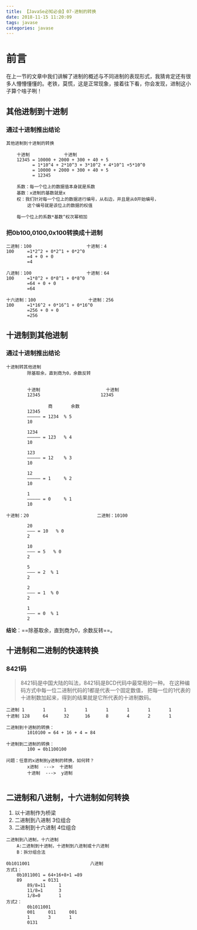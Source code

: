 ```yaml
---
title: 【JavaSe必知必会】07-进制的转换
date: 2018-11-15 11:20:09
tags: javase
categories: javase
---
```

# 前言
在上一节的文章中我们讲解了进制的概述与不同进制的表现形式，我猜肯定还有很多人懵懵懂懂的。老铁，莫慌，这是正常现象，接着往下看，你会发现，进制这小子算个啥子咧！
## 其他进制到十进制
### 通过十进制推出结论

```
其他进制到十进制的转换

	十进制				十进制
	12345 = 10000 + 2000 + 300 + 40 + 5
		  = 1*10^4 + 2*10^3 + 3*10^2 + 4*10^1 +5*10^0
		  = 10000 + 2000 + 300 + 40 + 5
		  = 12345

	系数：每一个位上的数据值本身就是系数
	基数：x进制的基数就是x
	权：我们针对每一个位上的数据进行编号，从右边，并且是从0开始编号，
		这个编号就是该位上的数据的权值
		
	每一个位上的系数*基数^权次幂相加
```

### 把0b100,0100,0x100转换成十进制

```
二进制：100						十进制：4
100		=1*2^2 + 0*2^1 + 0*2^0
		=4 + 0 + 0
		=4

八进制：100						十进制：64
100 	=1*8^2 + 0*8^1 + 0*8^0
		=64 + 0 + 0
		=64
		
十六进制：100					十进制：256
100		=1*16^2 + 0*16^1 + 0*16^0
		=256 + 0 + 0
		=256
```

## 十进制到其他进制
### 通过十进制推出结论

```
十进制转其他进制
		除基取余，直到商为0，余数反转

	
		十进制 						十进制
		12345						12345
			
				商		余数
		12345
		————— = 1234  % 5
		10
		
		1234
		————— = 123   % 4
		10
		
		123
		————— = 12    % 3
		10
		
		12
		————— = 1     % 2
		10
		
		1
		————— = 0     % 1
		10
		
十进制：20							二进制：10100

		20
		———	= 10   % 0
		2
		
		10
		———	= 5   % 0
		2
		
		5
		———	= 2  % 1
		2
		
		2
		———	= 1  % 0
		2
		
		1
		———	= 0  % 1
		2
```

**结论**：==除基取余，直到商为0，余数反转==。
## 十进制和二进制的快速转换
### 8421码
> 8421码是中国大陆的叫法，8421码是BCD代码中最常用的一种。
> 在这种编码方式中每一位二进制代码的1都是代表一个固定数值，
> 把每一位的1代表的十进制数加起来，得到的结果就是它所代表的十进制数码。

```
二进制	1		1		1		1		1		1		1		1
十进制	128		64		32		16		8		4		2		1

二进制到十进制的转换：
		1010100 = 64 + 16 + 4 = 84
		
十进制到二进制的转换：
		100 = 0b1100100
		
问题：任意的x进制到y进制的转换，如何转？
		x进制  --->  十进制
		十进制  --->  y进制
		
```
## 二进制和八进制，十六进制如何转换
1. 以十进制作为桥梁
2. 二进制到八进制	3位组合
3. 二进制到十六进制	4位组合

```
二进制到八进制，十六进制
	A:二进制到十进制，十进制到八进制或十六进制
	B：拆分组合法

0b1011001						八进制
方式1：
	0b1011001 = 64+16+8+1 =89
	89	      = 0131
		89/8=11		1
		11/8=1		3
		1/8=0		1
方式2：
		0b1011001
		001		011		001
		1		3		1
		0131
```

